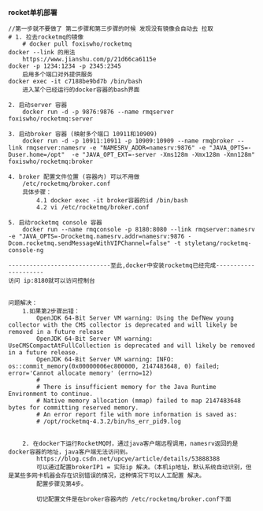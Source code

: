 **rocket单机部署**
    
    
    //第一步就不要做了 第二步骤和第三步骤的时候 发现没有镜像会自动去 拉取
    # 1. 拉去rocketmq的镜像
        # docker pull foxiswho/rocketmq
    docker --link 的用法
        https://www.jianshu.com/p/21d66ca6115e
    docker -p 1234:1234 -p 2345:2345
        启用多个端口对外提供服务
    docker exec -it c7188be9bd7b /bin/bash
        进入某个已经运行的docker容器的bash界面
    
    2. 启动server 容器
        docker run -d -p 9876:9876 --name rmqserver  foxiswho/rocketmq:server
        
    3. 启动broker 容器 (映射多个端口 10911和10909)
        docker run -d -p 10911:10911 -p 10909:10909 --name rmqbroker --link rmqserver:namesrv -e "NAMESRV_ADDR=namesrv:9876" -e "JAVA_OPTS=-Duser.home=/opt"  -e "JAVA_OPT_EXT=-server -Xms128m -Xmx128m -Xmn128m" foxiswho/rocketmq:broker
        
    4. broker 配置文件位置 (容器内) 可以不用做
        /etc/rocketmq/broker.conf
        具体步骤：
            4.1 docker exec -it broker容器的id /bin/bash
            4.2 vi /etc/rocketmq/broker.conf
            
    5. 启动rocketmq console 容器
        docker run --name rmqconsole -p 8180:8080 --link rmqserver:namesrv -e "JAVA_OPTS=-Drocketmq.namesrv.addr=namesrv:9876 -Dcom.rocketmq.sendMessageWithVIPChannel=false" -t styletang/rocketmq-console-ng
        
    -----------------------------至此,docker中安装rocketmq已经完成---------------------    
    访问 ip:8180就可以访问控制台
    
    
    问题解决：
        1.如果第2步骤出错：
            OpenJDK 64-Bit Server VM warning: Using the DefNew young collector with the CMS collector is deprecated and will likely be removed in a future release
            OpenJDK 64-Bit Server VM warning: UseCMSCompactAtFullCollection is deprecated and will likely be removed in a future release.
            OpenJDK 64-Bit Server VM warning: INFO: os::commit_memory(0x00000006ec800000, 2147483648, 0) failed; error='Cannot allocate memory' (errno=12)
            #
            # There is insufficient memory for the Java Runtime Environment to continue.
            # Native memory allocation (mmap) failed to map 2147483648 bytes for committing reserved memory.
            # An error report file with more information is saved as:
            # /opt/rocketmq-4.3.2/bin/hs_err_pid9.log
            
        
        2. 在docker下运行RocketMQ时，通过java客户端远程调用，namesrv返回的是docker容器的地址，java客户端无法访问到。
            https://blog.csdn.net/upcye/article/details/53888388
            可以通过配置brokerIP1 = 实际ip 解决。（本机ip地址，默认系统自动识别，但是某些多网卡机器会存在识别错误的情况，这种情况下可以人工配置 解决。
            配置步骤见第4步。
            
            切记配置文件是在broker容器内的 /etc/rocketmq/broker.conf下面